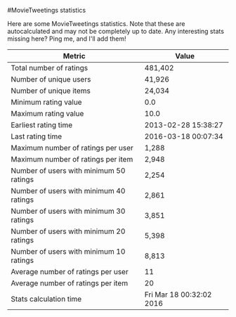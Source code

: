 #MovieTweetings statistics

Here are some MovieTweetings statistics. Note that these are autocalculated and may not be completely up to date. Any interesting stats missing here? Ping me, and I'll add them!

Metric | Value
--- | ---
Total number of ratings                 | 481,402
Number of unique users                  | 41,926
Number of unique items                  | 24,034
Minimum rating value                    | 0.0
Maximum rating value                    | 10.0
Earliest rating time                    | 2013-02-28 15:38:27
Last rating time                        | 2016-03-18 00:07:34
Maximum number of ratings per user      | 1,288
Maximum number of ratings per item      | 2,948
Number of users with minimum 50 ratings | 2,254
Number of users with minimum 40 ratings | 2,861
Number of users with minimum 30 ratings | 3,851
Number of users with minimum 20 ratings | 5,398
Number of users with minimum 10 ratings | 8,813
Average number of ratings per user      | 11
Average number of ratings per item      | 20
Stats calculation time                  | Fri Mar 18 00:32:02 2016

